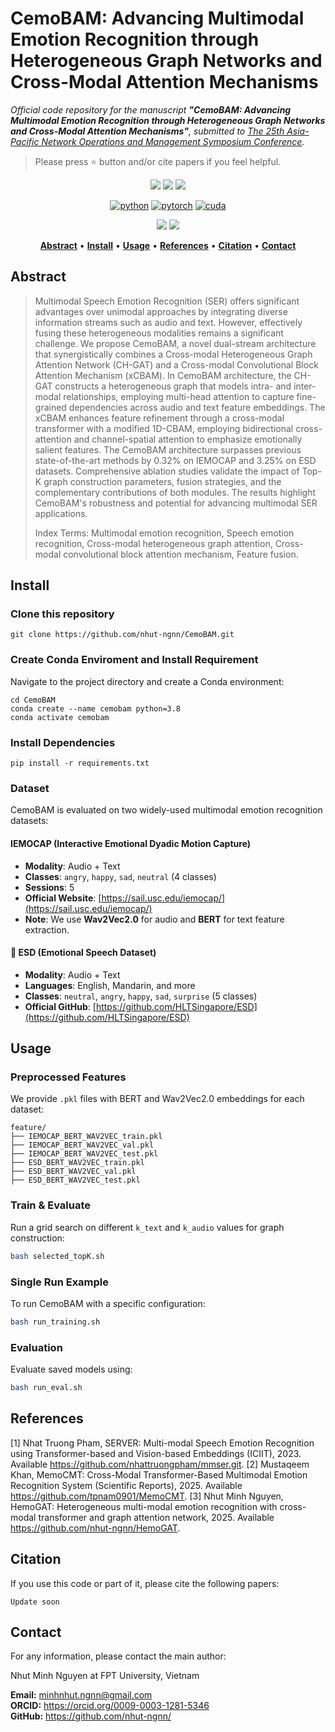 # CemoBAM: Advancing Multimodal Emotion Recognition through Heterogeneous Graph Networks and Cross-Modal Attention Mechanisms
<i>
  Official code repository for the manuscript 
  <b>"CemoBAM: Advancing Multimodal Emotion Recognition through Heterogeneous Graph Networks and Cross-Modal Attention Mechanisms"</b>, 
  submitted to 
  <a href="https://sites.google.com/view/apnoms2025">The 25th Asia-Pacific Network Operations and Management Symposium Conference</a>.
</i>

> Please press ⭐ button and/or cite papers if you feel helpful.

<p align="center">
<img src="https://img.shields.io/github/stars/nhut-ngnn/CemoBAM">
<img src="https://img.shields.io/github/forks/nhut-ngnn/CemoBAM">
<img src="https://img.shields.io/github/watchers/nhut-ngnn/CemoBAM">
</p>

<div align="center">

[![python](https://img.shields.io/badge/-Python_3.8.20-blue?logo=python&logoColor=white)](https://www.python.org/downloads/)
[![pytorch](https://img.shields.io/badge/Torch_2.0.1-ee4c2c?logo=pytorch&logoColor=white)](https://pytorch.org/get-started/locally/)
[![cuda](https://img.shields.io/badge/-CUDA_11.8-green?logo=nvidia&logoColor=white)](https://developer.nvidia.com/cuda-toolkit-archive)
</div>

<p align="center">
<img src="https://img.shields.io/badge/Last%20updated%20on-18.05.2025-brightgreen?style=for-the-badge">
<img src="https://img.shields.io/badge/Written%20by-Nguyen%20Minh%20Nhut-pink?style=for-the-badge"> 
</p>


<div align="center">

[**Abstract**](#Abstract) •
[**Install**](#install) •
[**Usage**](#usage) •
[**References**](#references) •
[**Citation**](#citation) •
[**Contact**](#Contact)

</div>

## Abstract 
> Multimodal Speech Emotion Recognition (SER) offers significant advantages over unimodal approaches by integrating diverse information streams such as audio and text. However, effectively fusing these heterogeneous modalities remains a significant challenge. We propose CemoBAM, a novel dual-stream architecture that synergistically combines a Cross-modal Heterogeneous Graph Attention Network (CH-GAT) and a Cross-modal Convolutional Block Attention Mechanism (xCBAM). In CemoBAM architecture, the CH-GAT constructs a heterogeneous graph that models intra- and inter-modal relationships, employing multi-head attention to capture fine-grained dependencies across audio and text feature embeddings. The xCBAM enhances feature refinement through a cross-modal transformer with a modified 1D-CBAM, employing bidirectional cross-attention and channel-spatial attention to emphasize emotionally salient features. The CemoBAM architecture surpasses previous state-of-the-art methods by 0.32\% on IEMOCAP and 3.25\% on ESD datasets. Comprehensive ablation studies validate the impact of Top-K graph construction parameters, fusion strategies, and the complementary contributions of both modules. The results highlight CemoBAM's robustness and potential for advancing multimodal SER applications.
>
> Index Terms: Multimodal emotion recognition, Speech emotion recognition, Cross-modal heterogeneous graph attention, Cross-modal convolutional block attention mechanism, Feature fusion.


## Install
### Clone this repository
```
git clone https://github.com/nhut-ngnn/CemoBAM.git
```

### Create Conda Enviroment and Install Requirement
Navigate to the project directory and create a Conda environment:
```
cd CemoBAM
conda create --name cemobam python=3.8
conda activate cemobam
```
### Install Dependencies
```
pip install -r requirements.txt
```
### Dataset 

CemoBAM is evaluated on two widely-used multimodal emotion recognition datasets:

#### IEMOCAP (Interactive Emotional Dyadic Motion Capture)
- **Modality**: Audio + Text  
- **Classes**: `angry`, `happy`, `sad`, `neutral` (4 classes)  
- **Sessions**: 5  
- **Official Website**: [https://sail.usc.edu/iemocap/](https://sail.usc.edu/iemocap/)  
- **Note**: We use **Wav2Vec2.0** for audio and **BERT** for text feature extraction.

#### 🔹 ESD (Emotional Speech Dataset)
- **Modality**: Audio + Text  
- **Languages**: English, Mandarin, and more  
- **Classes**: `neutral`, `angry`, `happy`, `sad`, `surprise` (5 classes)  
- **Official GitHub**: [https://github.com/HLTSingapore/ESD](https://github.com/HLTSingapore/ESD)  

## Usage
### Preprocessed Features
We provide `.pkl` files with BERT and Wav2Vec2.0 embeddings for each dataset:

```
feature/
├── IEMOCAP_BERT_WAV2VEC_train.pkl
├── IEMOCAP_BERT_WAV2VEC_val.pkl
├── IEMOCAP_BERT_WAV2VEC_test.pkl
├── ESD_BERT_WAV2VEC_train.pkl
├── ESD_BERT_WAV2VEC_val.pkl
├── ESD_BERT_WAV2VEC_test.pkl
```

### Train & Evaluate
Run a grid search on different `k_text` and `k_audio` values for graph construction:
```bash
bash selected_topK.sh
```

### Single Run Example
To run CemoBAM with a specific configuration:
```bash
bash run_training.sh
```

### Evaluation
Evaluate saved models using:
```bash
bash run_eval.sh
```
## References
[1] Nhat Truong Pham, SERVER: Multi-modal Speech Emotion Recognition using Transformer-based and Vision-based Embeddings (ICIIT), 2023. Available https://github.com/nhattruongpham/mmser.git.
[2] Mustaqeem Khan, MemoCMT: Cross-Modal Transformer-Based Multimodal Emotion Recognition System (Scientific Reports), 2025. Available https://github.com/tpnam0901/MemoCMT.
[3] Nhut Minh Nguyen, HemoGAT: Heterogeneous multi-modal emotion recognition with cross-modal transformer and graph attention network, 2025. Available https://github.com/nhut-ngnn/HemoGAT.

## Citation
If you use this code or part of it, please cite the following papers:
```
Update soon
```
## Contact
For any information, please contact the main author:

Nhut Minh Nguyen at FPT University, Vietnam

**Email:** [minhnhut.ngnn@gmail.com](mailto:minhnhut.ngnn@gmail.com)<br>
**ORCID:** <link>https://orcid.org/0009-0003-1281-5346</link> <br>
**GitHub:** <link>https://github.com/nhut-ngnn/</link>
